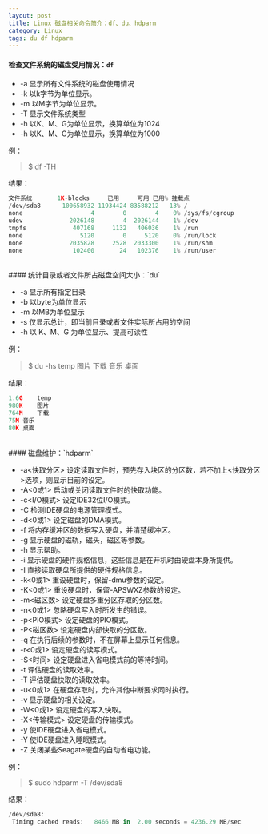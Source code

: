 ```yaml
---
layout: post
title: Linux 磁盘相关命令简介：df、du、hdparm
category: Linux
tags: du df hdparm
---
```


#### 检查文件系统的磁盘受用情况：`df`

* -a 显示所有文件系统的磁盘使用情况
* -k 以k字节为单位显示。
* -m 以M字节为单位显示。
* -T 显示文件系统类型
* -h 以K、M、G为单位显示，换算单位为1024
* -h 以K、M、G为单位显示，换算单位为1000

例：
> $ df -TH

结果：

```python
文件系统       1K-blocks     已用     可用 已用% 挂载点
/dev/sda8      100658932 11934424 83588212   13% /
none                   4        0        4    0% /sys/fs/cgroup
udev             2026148        4  2026144    1% /dev
tmpfs             407168     1132   406036    1% /run
none                5120        0     5120    0% /run/lock
none             2035828     2528  2033300    1% /run/shm
none              102400       24   102376    1% /run/user
```

<br/>
#### 统计目录或者文件所占磁盘空间大小：`du`

* -a 显示所有指定目录
* -b 以byte为单位显示
* -m 以MB为单位显示
* -s 仅显示总计，即当前目录或者文件实际所占用的空间
* -h 以 K、M、G 为单位显示、提高可读性

例：
> $ du -hs temp 图片 下载 音乐 桌面

结果：

```python
1.6G	temp
980K	图片
764M	下载
75M	音乐
80K	桌面
```

<br/>
#### 磁盘维护：`hdparm`

* -a<快取分区>   设定读取文件时，预先存入块区的分区数，若不加上<快取分区>选项，则显示目前的设定。
* -A<0或1>   启动或关闭读取文件时的快取功能。
* -c<I/O模式>   设定IDE32位I/O模式。
* -C   检测IDE硬盘的电源管理模式。
* -d<0或1>   设定磁盘的DMA模式。
* -f   将内存缓冲区的数据写入硬盘，并清楚缓冲区。
* -g   显示硬盘的磁轨，磁头，磁区等参数。
* -h   显示帮助。
* -i   显示硬盘的硬件规格信息，这些信息是在开机时由硬盘本身所提供。
* -I   直接读取硬盘所提供的硬件规格信息。
* -k<0或1>   重设硬盘时，保留-dmu参数的设定。
* -K<0或1>   重设硬盘时，保留-APSWXZ参数的设定。
* -m<磁区数>   设定硬盘多重分区存取的分区数。
* -n<0或1>   忽略硬盘写入时所发生的错误。
* -p<PIO模式>   设定硬盘的PIO模式。
* -P<磁区数>   设定硬盘内部快取的分区数。
* -q   在执行后续的参数时，不在屏幕上显示任何信息。
* -r<0或1>   设定硬盘的读写模式。
* -S<时间>   设定硬盘进入省电模式前的等待时间。
* -t   评估硬盘的读取效率。
* -T   评估硬盘快取的读取效率。
* -u<0或1>   在硬盘存取时，允许其他中断要求同时执行。
* -v   显示硬盘的相关设定。
* -W<0或1>   设定硬盘的写入快取。
* -X<传输模式>   设定硬盘的传输模式。
* -y   使IDE硬盘进入省电模式。
* -Y   使IDE硬盘进入睡眠模式。
* -Z   关闭某些Seagate硬盘的自动省电功能。

例：
> $ sudo hdparm -T /dev/sda8

结果：

```python
/dev/sda8:
 Timing cached reads:   8466 MB in  2.00 seconds = 4236.29 MB/sec
```
